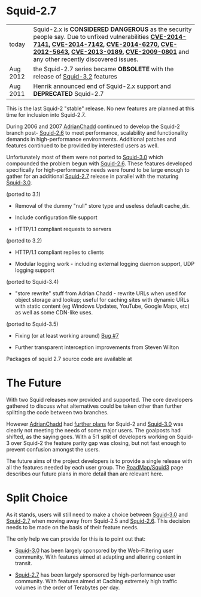 # Squid-2.7

|          |                                                                                                                                                                                                                                                                                                                                                                                                                                                                                                                                                                                                     |
| -------- | --------------------------------------------------------------------------------------------------------------------------------------------------------------------------------------------------------------------------------------------------------------------------------------------------------------------------------------------------------------------------------------------------------------------------------------------------------------------------------------------------------------------------------------------------------------------------------------------------- |
| today    | Squid-2.x is **CONSIDERED DANGEROUS** as the security people say. Due to unfixed vulnerabilities **[CVE-2014-7141](http://www.squid-cache.org/Advisories/SQUID-2014_4.txt), [CVE-2014-7142](http://www.squid-cache.org/Advisories/SQUID-2014_4.txt), [CVE-2014-6270](http://www.squid-cache.org/Advisories/SQUID-2014_3.txt), [CVE-2012-5643](http://www.squid-cache.org/Advisories/SQUID-2012_1.txt), [CVE-2013-0189](http://www.squid-cache.org/Advisories/SQUID-2012_1.txt), [CVE-2009-0801](http://www.squid-cache.org/Advisories/SQUID-2011_1.txt)** and any other recently discovered issues. |
| Aug 2012 | the Squid-2.7 series became **OBSOLETE** with the release of [Squid-3.2](/Squid-3.2#) features                                                                                                                                                                                                                                                                                                                                                                                                                                                    |
| Aug 2011 | Henrik announced end of Squid-2.x support and **DEPRECATED** Squid-2.7                                                                                                                                                                                                                                                                                                                                                                                                                                                                                                                              |

This is the last Squid-2 "stable" release. No new features are planned
at this time for inclusion into Squid-2.7.

During 2006 and 2007
[AdrianChadd](/AdrianChadd#)
continued to develop the Squid-2 branch post-
[Squid-2.6](/Squid-2.6#)
to meet performance, scalability and functionality demands in
high-performance environments. Additional patches and features continued
to be provided by interested users as well.

Unfortunately most of them were not ported to
[Squid-3.0](/Squid-3.0#)
which compounded the problem begun with
[Squid-2.6](/Squid-2.6#).
These features developed specifically for high-performance needs were
found to be large enough to gather for an additional [Squid-2.7](#)
release in parallel with the maturing
[Squid-3.0](/Squid-3.0#).

(ported to 3.1)

  - Removal of the dummy "null" store type and useless default
    cache\_dir.

  - Include configuration file support

  - HTTP/1.1 compliant requests to servers

(ported to 3.2)

  - HTTP/1.1 compliant replies to clients

  - Modular logging work - including external logging daemon support,
    UDP logging support

(ported to Squid-3.4)

  - "store rewrite" stuff from Adrian Chadd - rewrite URLs when used for
    object storage and lookup; useful for caching sites with dynamic
    URLs with static content (eg Windows Updates, YouTube, Google Maps,
    etc) as well as some CDN-like uses.

(ported to Squid-3.5)

  - Fixing (or at least working around) [Bug
    \#7](https://bugs.squid-cache.org/show_bug.cgi?id=7#)

  - Further transparent interception improvements from Steven Wilton

Packages of squid 2.7 source code are available at
[](http://www.squid-cache.org/Versions/v2/2.7/)

# The Future

With two Squid releases now provided and supported. The core developers
gathered to discuss what alternatives could be taken other than further
splitting the code between two branches.

However
[AdrianChadd](/AdrianChadd#)
had [further
plans](/RoadMap/Squid2#)
for Squid-2 and
[Squid-3.0](/Squid-3.0#)
was clearly not meeting the needs of some major users. The goalposts had
shifted, as the saying goes. With a 5:1 split of developers working on
Squid-3 over Squid-2 the feature parity gap was closing, but not fast
enough to prevent confusion amongst the users.

The future aims of the project developers is to provide a single release
with all the features needed by each user group. The
[RoadMap/Squid3](/RoadMap/Squid3#)
page describes our future plans in more detail than are relevant here.

# Split Choice

As it stands, users will still need to make a choice between
[Squid-3.0](/Squid-3.0#)
and [Squid-2.7](#) when moving away from Squid-2.5 and
[Squid-2.6](/Squid-2.6#).
This decision needs to be made on the basis of their feature needs.

The only help we can provide for this is to point out that:

  - [Squid-3.0](/Squid-3.0#)
    has been largely sponsored by the Web-Filtering user community. With
    features aimed at adapting and altering content in transit.

  - [Squid-2.7](#) has been largely sponsored by high-performance user
    community. With features aimed at Caching extremely high traffic
    volumes in the order of Terabytes per day.
